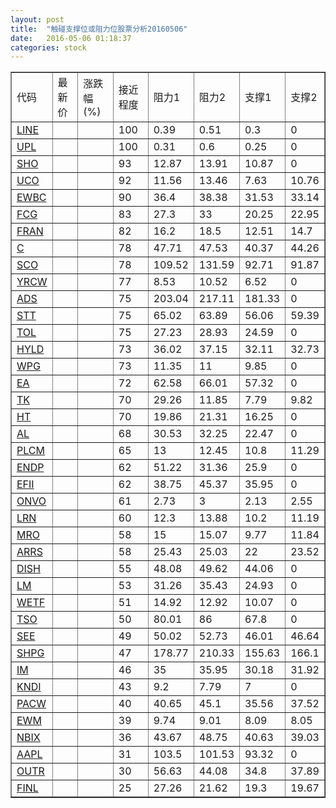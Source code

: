 ```yaml
---
layout: post
title:  "触碰支撑位或阻力位股票分析20160506"
date:   2016-05-06 01:18:37
categories: stock
---
```

<script type="text/javascript">
var stockList = []
stockList.push('gb_line');
stockList.push('gb_upl');
stockList.push('gb_sho');
stockList.push('gb_uco');
stockList.push('gb_ewbc');
stockList.push('gb_fcg');
stockList.push('gb_fran');
stockList.push('gb_c');
stockList.push('gb_sco');
stockList.push('gb_yrcw');
stockList.push('gb_ads');
stockList.push('gb_stt');
stockList.push('gb_tol');
stockList.push('gb_hyld');
stockList.push('gb_wpg');
stockList.push('gb_ea');
stockList.push('gb_tk');
stockList.push('gb_ht');
stockList.push('gb_al');
stockList.push('gb_plcm');
stockList.push('gb_endp');
stockList.push('gb_efii');
stockList.push('gb_onvo');
stockList.push('gb_lrn');
stockList.push('gb_mro');
stockList.push('gb_arrs');
stockList.push('gb_dish');
stockList.push('gb_lm');
stockList.push('gb_wetf');
stockList.push('gb_tso');
stockList.push('gb_see');
stockList.push('gb_shpg');
stockList.push('gb_im');
stockList.push('gb_kndi');
stockList.push('gb_pacw');
stockList.push('gb_ewm');
stockList.push('gb_nbix');
stockList.push('gb_aapl');
stockList.push('gb_outr');
stockList.push('gb_finl');
</script>
<table border="1">
 <tr>
 <td>代码</td>
 <td>最新价</td>
 <td>涨跌幅(%)</td>
 <td>接近程度</td>
 <td>阻力1</td>
 <td>阻力2</td>
 <td>支撑1</td>
 <td>支撑2</td>
</tr>
  <tr id="line" class="red">
  <td><a href="http://stock.finance.sina.com.cn/usstock/quotes/LINE.html" target="_blank">LINE</a></td><td></td><td></td><td>100</td><td>0.39</td><td>0.51</td><td>0.3</td><td>0</td></tr>
  <tr id="upl" class="red">
  <td><a href="http://stock.finance.sina.com.cn/usstock/quotes/UPL.html" target="_blank">UPL</a></td><td></td><td></td><td>100</td><td>0.31</td><td>0.6</td><td>0.25</td><td>0</td></tr>
  <tr id="sho" class="red">
  <td><a href="http://stock.finance.sina.com.cn/usstock/quotes/SHO.html" target="_blank">SHO</a></td><td></td><td></td><td>93</td><td>12.87</td><td>13.91</td><td>10.87</td><td>0</td></tr>
  <tr id="uco" class="red">
  <td><a href="http://stock.finance.sina.com.cn/usstock/quotes/UCO.html" target="_blank">UCO</a></td><td></td><td></td><td>92</td><td>11.56</td><td>13.46</td><td>7.63</td><td>10.76</td></tr>
  <tr id="ewbc" class="red">
  <td><a href="http://stock.finance.sina.com.cn/usstock/quotes/EWBC.html" target="_blank">EWBC</a></td><td></td><td></td><td>90</td><td>36.4</td><td>38.38</td><td>31.53</td><td>33.14</td></tr>
  <tr id="fcg" class="green">
  <td><a href="http://stock.finance.sina.com.cn/usstock/quotes/FCG.html" target="_blank">FCG</a></td><td></td><td></td><td>83</td><td>27.3</td><td>33</td><td>20.25</td><td>22.95</td></tr>
  <tr id="fran" class="red">
  <td><a href="http://stock.finance.sina.com.cn/usstock/quotes/FRAN.html" target="_blank">FRAN</a></td><td></td><td></td><td>82</td><td>16.2</td><td>18.5</td><td>12.51</td><td>14.7</td></tr>
  <tr id="c" class="green">
  <td><a href="http://stock.finance.sina.com.cn/usstock/quotes/C.html" target="_blank">C</a></td><td></td><td></td><td>78</td><td>47.71</td><td>47.53</td><td>40.37</td><td>44.26</td></tr>
  <tr id="sco" class="green">
  <td><a href="http://stock.finance.sina.com.cn/usstock/quotes/SCO.html" target="_blank">SCO</a></td><td></td><td></td><td>78</td><td>109.52</td><td>131.59</td><td>92.71</td><td>91.87</td></tr>
  <tr id="yrcw" class="red">
  <td><a href="http://stock.finance.sina.com.cn/usstock/quotes/YRCW.html" target="_blank">YRCW</a></td><td></td><td></td><td>77</td><td>8.53</td><td>10.52</td><td>6.52</td><td>0</td></tr>
  <tr id="ads" class="red">
  <td><a href="http://stock.finance.sina.com.cn/usstock/quotes/ADS.html" target="_blank">ADS</a></td><td></td><td></td><td>75</td><td>203.04</td><td>217.11</td><td>181.33</td><td>0</td></tr>
  <tr id="stt" class="green">
  <td><a href="http://stock.finance.sina.com.cn/usstock/quotes/STT.html" target="_blank">STT</a></td><td></td><td></td><td>75</td><td>65.02</td><td>63.89</td><td>56.06</td><td>59.39</td></tr>
  <tr id="tol" class="red">
  <td><a href="http://stock.finance.sina.com.cn/usstock/quotes/TOL.html" target="_blank">TOL</a></td><td></td><td></td><td>75</td><td>27.23</td><td>28.93</td><td>24.59</td><td>0</td></tr>
  <tr id="hyld" class="green">
  <td><a href="http://stock.finance.sina.com.cn/usstock/quotes/HYLD.html" target="_blank">HYLD</a></td><td></td><td></td><td>73</td><td>36.02</td><td>37.15</td><td>32.11</td><td>32.73</td></tr>
  <tr id="wpg" class="red">
  <td><a href="http://stock.finance.sina.com.cn/usstock/quotes/WPG.html" target="_blank">WPG</a></td><td></td><td></td><td>73</td><td>11.35</td><td>11</td><td>9.85</td><td>0</td></tr>
  <tr id="ea" class="red">
  <td><a href="http://stock.finance.sina.com.cn/usstock/quotes/EA.html" target="_blank">EA</a></td><td></td><td></td><td>72</td><td>62.58</td><td>66.01</td><td>57.32</td><td>0</td></tr>
  <tr id="tk" class="green">
  <td><a href="http://stock.finance.sina.com.cn/usstock/quotes/TK.html" target="_blank">TK</a></td><td></td><td></td><td>70</td><td>29.26</td><td>11.85</td><td>7.79</td><td>9.82</td></tr>
  <tr id="ht" class="red">
  <td><a href="http://stock.finance.sina.com.cn/usstock/quotes/HT.html" target="_blank">HT</a></td><td></td><td></td><td>70</td><td>19.86</td><td>21.31</td><td>16.25</td><td>0</td></tr>
  <tr id="al" class="red">
  <td><a href="http://stock.finance.sina.com.cn/usstock/quotes/AL.html" target="_blank">AL</a></td><td></td><td></td><td>68</td><td>30.53</td><td>32.25</td><td>22.47</td><td>0</td></tr>
  <tr id="plcm" class="green">
  <td><a href="http://stock.finance.sina.com.cn/usstock/quotes/PLCM.html" target="_blank">PLCM</a></td><td></td><td></td><td>65</td><td>13</td><td>12.45</td><td>10.8</td><td>11.29</td></tr>
  <tr id="endp" class="green">
  <td><a href="http://stock.finance.sina.com.cn/usstock/quotes/ENDP.html" target="_blank">ENDP</a></td><td></td><td></td><td>62</td><td>51.22</td><td>31.36</td><td>25.9</td><td>0</td></tr>
  <tr id="efii" class="red">
  <td><a href="http://stock.finance.sina.com.cn/usstock/quotes/EFII.html" target="_blank">EFII</a></td><td></td><td></td><td>62</td><td>38.75</td><td>45.37</td><td>35.95</td><td>0</td></tr>
  <tr id="onvo" class="green">
  <td><a href="http://stock.finance.sina.com.cn/usstock/quotes/ONVO.html" target="_blank">ONVO</a></td><td></td><td></td><td>61</td><td>2.73</td><td>3</td><td>2.13</td><td>2.55</td></tr>
  <tr id="lrn" class="red">
  <td><a href="http://stock.finance.sina.com.cn/usstock/quotes/LRN.html" target="_blank">LRN</a></td><td></td><td></td><td>60</td><td>12.3</td><td>13.88</td><td>10.2</td><td>11.19</td></tr>
  <tr id="mro" class="green">
  <td><a href="http://stock.finance.sina.com.cn/usstock/quotes/MRO.html" target="_blank">MRO</a></td><td></td><td></td><td>58</td><td>15</td><td>15.07</td><td>9.77</td><td>11.84</td></tr>
  <tr id="arrs" class="green">
  <td><a href="http://stock.finance.sina.com.cn/usstock/quotes/ARRS.html" target="_blank">ARRS</a></td><td></td><td></td><td>58</td><td>25.43</td><td>25.03</td><td>22</td><td>23.52</td></tr>
  <tr id="dish" class="green">
  <td><a href="http://stock.finance.sina.com.cn/usstock/quotes/DISH.html" target="_blank">DISH</a></td><td></td><td></td><td>55</td><td>48.08</td><td>49.62</td><td>44.06</td><td>0</td></tr>
  <tr id="lm" class="red">
  <td><a href="http://stock.finance.sina.com.cn/usstock/quotes/LM.html" target="_blank">LM</a></td><td></td><td></td><td>53</td><td>31.26</td><td>35.43</td><td>24.93</td><td>0</td></tr>
  <tr id="wetf" class="green">
  <td><a href="http://stock.finance.sina.com.cn/usstock/quotes/WETF.html" target="_blank">WETF</a></td><td></td><td></td><td>51</td><td>14.92</td><td>12.92</td><td>10.07</td><td>0</td></tr>
  <tr id="tso" class="red">
  <td><a href="http://stock.finance.sina.com.cn/usstock/quotes/TSO.html" target="_blank">TSO</a></td><td></td><td></td><td>50</td><td>80.01</td><td>86</td><td>67.8</td><td>0</td></tr>
  <tr id="see" class="green">
  <td><a href="http://stock.finance.sina.com.cn/usstock/quotes/SEE.html" target="_blank">SEE</a></td><td></td><td></td><td>49</td><td>50.02</td><td>52.73</td><td>46.01</td><td>46.64</td></tr>
  <tr id="shpg" class="red">
  <td><a href="http://stock.finance.sina.com.cn/usstock/quotes/SHPG.html" target="_blank">SHPG</a></td><td></td><td></td><td>47</td><td>178.77</td><td>210.33</td><td>155.63</td><td>166.1</td></tr>
  <tr id="im" class="red">
  <td><a href="http://stock.finance.sina.com.cn/usstock/quotes/IM.html" target="_blank">IM</a></td><td></td><td></td><td>46</td><td>35</td><td>35.95</td><td>30.18</td><td>31.92</td></tr>
  <tr id="kndi" class="green">
  <td><a href="http://stock.finance.sina.com.cn/usstock/quotes/KNDI.html" target="_blank">KNDI</a></td><td></td><td></td><td>43</td><td>9.2</td><td>7.79</td><td>7</td><td>0</td></tr>
  <tr id="pacw" class="green">
  <td><a href="http://stock.finance.sina.com.cn/usstock/quotes/PACW.html" target="_blank">PACW</a></td><td></td><td></td><td>40</td><td>40.65</td><td>45.1</td><td>35.56</td><td>37.52</td></tr>
  <tr id="ewm" class="green">
  <td><a href="http://stock.finance.sina.com.cn/usstock/quotes/EWM.html" target="_blank">EWM</a></td><td></td><td></td><td>39</td><td>9.74</td><td>9.01</td><td>8.09</td><td>8.05</td></tr>
  <tr id="nbix" class="red">
  <td><a href="http://stock.finance.sina.com.cn/usstock/quotes/NBIX.html" target="_blank">NBIX</a></td><td></td><td></td><td>36</td><td>43.67</td><td>48.75</td><td>40.63</td><td>39.03</td></tr>
  <tr id="aapl" class="green">
  <td><a href="http://stock.finance.sina.com.cn/usstock/quotes/AAPL.html" target="_blank">AAPL</a></td><td></td><td></td><td>31</td><td>103.5</td><td>101.53</td><td>93.32</td><td>0</td></tr>
  <tr id="outr" class="green">
  <td><a href="http://stock.finance.sina.com.cn/usstock/quotes/OUTR.html" target="_blank">OUTR</a></td><td></td><td></td><td>30</td><td>56.63</td><td>44.08</td><td>34.8</td><td>37.89</td></tr>
  <tr id="finl" class="green">
  <td><a href="http://stock.finance.sina.com.cn/usstock/quotes/FINL.html" target="_blank">FINL</a></td><td></td><td></td><td>25</td><td>27.26</td><td>21.62</td><td>19.3</td><td>19.67</td></tr>
</table>
